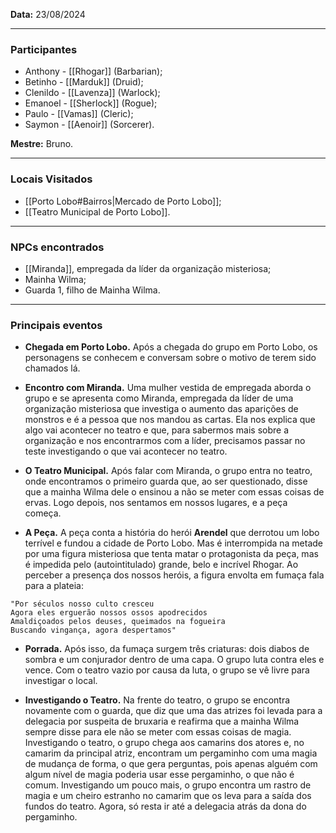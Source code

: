 **Data:** 23/08/2024

---  

### Participantes

- Anthony - [[Rhogar]] (Barbarian);
- Betinho - [[Marduk]] (Druid);
- Clenildo - [[Lavenza]] (Warlock);
- Emanoel - [[Sherlock]] (Rogue);
- Paulo - [[Vamas]] (Cleric);
- Saymon - [[Aenoir]] (Sorcerer).

**Mestre:** Bruno.

---  

### Locais Visitados

- [[Porto Lobo#Bairros|Mercado de Porto Lobo]];
- [[Teatro Municipal de Porto Lobo]].

---  

### NPCs encontrados

- [[Miranda]], empregada da líder da organização misteriosa;
- Mainha Wilma;
- Guarda 1, filho de Mainha Wilma.

---  

### Principais eventos

- **Chegada em Porto Lobo.** Após a chegada do grupo em Porto Lobo, os personagens se conhecem e conversam sobre o motivo de terem sido chamados lá.

- **Encontro com Miranda.** Uma mulher vestida de empregada aborda o grupo e se apresenta como Miranda, empregada da líder de uma organização misteriosa que investiga o aumento das aparições de monstros e é a pessoa que nos mandou as cartas. Ela nos explica que algo vai acontecer no teatro e que, para sabermos mais sobre a organização e nos encontrarmos com a líder, precisamos passar no teste investigando o que vai acontecer no teatro.

- **O Teatro Municipal.** Após falar com Miranda, o grupo entra no teatro, onde encontramos o primeiro guarda que, ao ser questionado, disse que a mainha Wilma dele o ensinou a não se meter com essas coisas de ervas. Logo depois, nos sentamos em nossos lugares, e a peça começa.

- **A Peça.** A peça conta a história do herói **Arendel** que derrotou um lobo terrível e fundou a cidade de Porto Lobo. Mas é interrompida na metade por uma figura misteriosa que tenta matar o protagonista da peça, mas é impedida pelo (autointitulado) grande, belo e incrível Rhogar. Ao perceber a presença dos nossos heróis, a figura envolta em fumaça fala para a plateia:

```
"Por séculos nosso culto cresceu
Agora eles erguerão nossos ossos apodrecidos  
Amaldiçoados pelos deuses, queimados na fogueira  
Buscando vingança, agora despertamos"
```

- **Porrada.** Após isso, da fumaça surgem três criaturas: dois diabos de sombra e um conjurador dentro de uma capa. O grupo luta contra eles e vence. Com o teatro vazio por causa da luta, o grupo se vê livre para investigar o local.

- **Investigando o Teatro.** Na frente do teatro, o grupo se encontra novamente com o guarda, que diz que uma das atrizes foi levada para a delegacia por suspeita de bruxaria e reafirma que a mainha Wilma sempre disse para ele não se meter com essas coisas de magia. Investigando o teatro, o grupo chega aos camarins dos atores e, no camarim da principal atriz, encontram um pergaminho com uma magia de mudança de forma, o que gera perguntas, pois apenas alguém com algum nível de magia poderia usar esse pergaminho, o que não é comum. Investigando um pouco mais, o grupo encontra um rastro de magia e um cheiro estranho no camarim que os leva para a saída dos fundos do teatro. Agora, só resta ir até a delegacia atrás da dona do pergaminho.